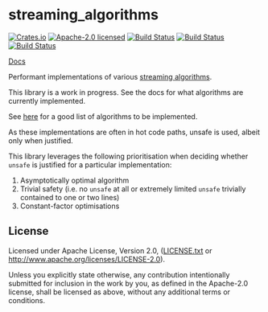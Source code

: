 # streaming_algorithms

[![Crates.io](https://img.shields.io/crates/v/streaming_algorithms.svg?style=flat-square&maxAge=86400)](https://crates.io/crates/streaming_algorithms)
[![Apache-2.0 licensed](https://img.shields.io/crates/l/streaming_algorithms.svg?style=flat-square&maxAge=2592000)](LICENSE.txt)
[![Build Status](https://ci.appveyor.com/api/projects/status/github/alecmocatta/streaming_algorithms?branch=master&svg=true)](https://ci.appveyor.com/project/alecmocatta/streaming-algorithms)
[![Build Status](https://circleci.com/gh/alecmocatta/streaming_algorithms/tree/master.svg?style=shield)](https://circleci.com/gh/alecmocatta/streaming_algorithms)
[![Build Status](https://travis-ci.com/alecmocatta/streaming_algorithms.svg?branch=master)](https://travis-ci.com/alecmocatta/streaming_algorithms)

[Docs](https://docs.rs/streaming_algorithms/0.1.0)

Performant implementations of various [streaming algorithms](https://en.wikipedia.org/wiki/Streaming_algorithm).

This library is a work in progress. See the docs for what algorithms are currently implemented.

See [here](https://gist.github.com/debasishg/8172796) for a good list of algorithms to be implemented.

As these implementations are often in hot code paths, unsafe is used, albeit only when justified.

This library leverages the following prioritisation when deciding whether `unsafe` is justified for a particular implementation:
 1. Asymptotically optimal algorithm
 2. Trivial safety (i.e. no `unsafe` at all or extremely limited `unsafe` trivially contained to one or two lines)
 3. Constant-factor optimisations

## License
Licensed under Apache License, Version 2.0, ([LICENSE.txt](LICENSE.txt) or http://www.apache.org/licenses/LICENSE-2.0).

Unless you explicitly state otherwise, any contribution intentionally submitted for inclusion in the work by you, as defined in the Apache-2.0 license, shall be licensed as above, without any additional terms or conditions.
